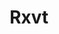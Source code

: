 ---
lang: es
layout: doc
redirect_from:
- /es/doc/rxvt/
- /es/wiki/Rxvt/
- /es/doc/Rxvt/
redirect_to: https://github.com/Qubes-Community/Contents/blob/master/docs/configuration/rxvt.md
ref: 103
title: Rxvt
---